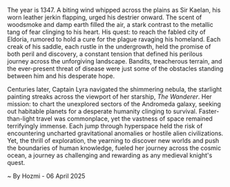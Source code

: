 
The year is 1347.  A biting wind whipped across the plains as Sir Kaelan, his worn leather jerkin flapping, urged his destrier onward.  The scent of woodsmoke and damp earth filled the air, a stark contrast to the metallic tang of fear clinging to his heart. His quest: to reach the fabled city of Eldoria, rumored to hold a cure for the plague ravaging his homeland.  Each creak of his saddle, each rustle in the undergrowth, held the promise of both peril and discovery, a constant tension that defined his perilous journey across the unforgiving landscape.  Bandits, treacherous terrain, and the ever-present threat of disease were just some of the obstacles standing between him and his desperate hope.


Centuries later, Captain Lyra navigated the shimmering nebula, the starlight painting streaks across the viewport of her starship, *The Wanderer*.  Her mission: to chart the unexplored sectors of the Andromeda galaxy, seeking out habitable planets for a desperate humanity clinging to survival.  Faster-than-light travel was commonplace, yet the vastness of space remained terrifyingly immense.  Each jump through hyperspace held the risk of encountering uncharted gravitational anomalies or hostile alien civilizations.  Yet, the thrill of exploration, the yearning to discover new worlds and push the boundaries of human knowledge, fueled her journey across the cosmic ocean, a journey as challenging and rewarding as any medieval knight's quest.

~ By Hozmi - 06 April 2025
